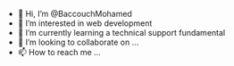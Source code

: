 - 👋 Hi, I’m @BaccouchMohamed
- 👀 I’m interested in web development
- 🌱 I’m currently learning a technical support fundamental
- 💞️ I’m looking to collaborate on ...
- 📫 How to reach me ...

<!---
BaccouchMohamed/BaccouchMohamed is a web developer special front-end repository because its `README.md` (this file) appears on your GitHub profile.
You can click the Preview link to take a look at your changes.
--->
